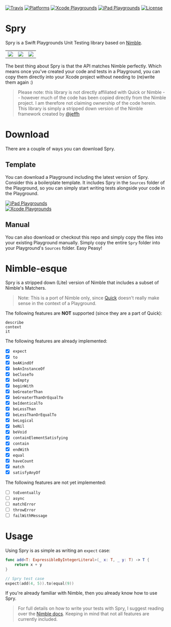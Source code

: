 <a href="https://travis-ci.org/Quick/Spry">![Travis](https://travis-ci.org/Quick/Spry.svg?branch=master)</a>
<a href="https://travis-ci.org/Quick/Spry">![Platforms](https://img.shields.io/badge/platforms-iOS%20%7C%20macos-lightgrey.svg)</a>
<a href="https://github.com/Quick/Spry/raw/master/Playgrounds/Spry-Xcode.zip">![Xcode Playgrounds](https://img.shields.io/badge/playground-xcode-blue.svg)</a>
<a href="https://github.com/Quick/Spry/raw/master/Playgrounds/Spry-iPad.zip">![iPad Playgrounds](https://img.shields.io/badge/playground-ipad-blue.svg)</a>
<a href="https://github.com/Quick/Quick/blob/master/LICENSE">![License](https://img.shields.io/badge/license-Apache%202.0-brightgreen.svg)</a>

# Spry

Spry is a Swift Playgrounds Unit Testing library based on [Nimble](http://github.com/Quick/Nimble).

<table>
<tr>
    <td><img src="https://github.com/Quick/Spry/raw/master/Screenshots/ipad.jpg"></td>
    <td><img src="https://github.com/Quick/Spry/raw/master/Screenshots/glossary.jpg"></td>
    <td>
    <img src="https://github.com/Quick/Spry/raw/master/Screenshots/xcode.jpg"></td>
</tr>
</table>

The best thing about Spry is that the API matches Nimble perfectly. Which means once you've created your code and tests in a Playground, you can copy them directly into your Xcode project without needing to (re)write them again :)

> Please note: this library is not directly affiliated with Quick or Nimble -- however much of the code has been copied directly from the Nimble project. I am therefore not claiming ownership of the code herein. This library is simply a stripped down version of the Nimble framework created by [@jeffh](http://github.com/@jeffh)

# Download

There are a couple of ways you can download Spry.

## Template
You can download a Playground including the latest version of Spry. Consider this a boilerplate template. It includes Spry in the `Sources` folder of the Playground, so you can simply start writing tests alongside your code in the Playground.

<a href="https://github.com/Quick/Spry/raw/master/Playgrounds/Spry-iPad.zip">![iPad Playgrounds](https://img.shields.io/badge/playground-ipad-blue.svg)</a>  
<a href="https://github.com/Quick/Spry/raw/master/Playgrounds/Spry-Xcode.zip">![Xcode Playgrounds](https://img.shields.io/badge/playground-xcode-blue.svg)</a>

## Manual
You can also download or checkout this repo and simply copy the files into your existing Playground manually. Simply copy the entire `Spry` folder into your Playground's `Sources` folder. Easy Peasy!

# Nimble-esque

Spry is a stripped down (Lite) version of Nimble that includes a subset of Nimble's Matchers.

> Note: This is a port of Nimble only, since [Quick](http://github.com/Quick/Quick) doesn't really make sense in the context of a Playground.

The following features are **NOT** supported (since they are a part of Quick):

`describe`  
`context`  
`it`

The following features are already implemented:

- [x] `expect`  
- [x] `to`  
- [x] `beAKindOf`  
- [x] `beAnInstanceOf`  
- [x] `beCloseTo`  
- [x] `beEmpty`  
- [x] `beginWith`  
- [x] `beGreaterThan`  
- [x] `beGreaterThanOrEqualTo`  
- [x] `beIdenticalTo`  
- [x] `beLessThan`  
- [x] `beLessThanOrEqualTo`  
- [x] `beLogical`  
- [x] `beNil`  
- [x] `beVoid`  
- [x] `containElementSatisfying`  
- [x] `contain`  
- [x] `endWith`  
- [x] `equal`  
- [x] `haveCount`  
- [x] `match`  
- [x] `satisfyAnyOf`

The following features are not yet implemented:

- [ ] `toEventually`  
- [ ] `async`  
- [ ] `matchError`  
- [ ] `throwError`  
- [ ] `failWithMessage`  

# Usage

Using Spry is as simple as writing an `expect` case:

```swift
func add<T: ExpressibleByIntegerLiteral>(_ x: T, _ y: T) -> T {
    return x + y
}

// Spry test case
expect(add(4, 5)).to(equal(9))
```

If you're already familiar with Nimble, then you already know how to use Spry.

> For full details on how to write your tests with Spry, I suggest reading over the [Nimble docs](https://github.com/Quick/Nimble/blob/master/README.md). Keeping in mind that not all features are currently included.